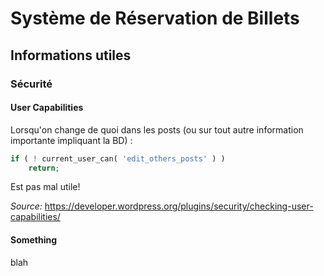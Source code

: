 Système de Réservation de Billets
======

## Informations utiles

### Sécurité

#### User Capabilities

Lorsqu'on change de quoi dans les posts (ou sur tout autre information importante impliquant la BD) :
```PHP
if ( ! current_user_can( 'edit_others_posts' ) )
	return;
```
Est pas mal utile!

_Source:_ https://developer.wordpress.org/plugins/security/checking-user-capabilities/

#### Something

blah